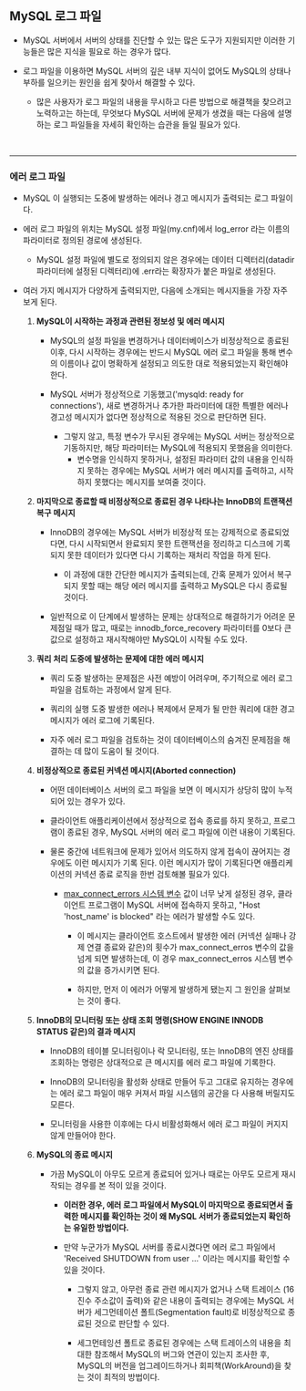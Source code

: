 ## MySQL 로그 파일

- MySQL 서버에서 서버의 상태를 진단할 수 있는 많은 도구가 지원되지만 이러한 기능들은 많은 지식을 필요로 하는 경우가 많다.

  

- 로그 파일을 이용하면 MySQL 서버의 깊은 내부 지식이 없어도 MySQL의 상태나 부하를 일으키는 원인을 쉽게 찾아서 해결할 수 있다.

  - 많은 사용자가 로그 파일의 내용을 무시하고 다른 방법으로 해결책을 찾으려고 노력하고는 하는데, 무엇보다 MySQL 서버에 문제가 생겼을 때는 다음에 설명하는 로그 파일들을 자세히 확인하는 습관을 들일 필요가 있다.

    

<br>

***

### 에러 로그 파일

- MySQL 이 실행되는 도중에 발생하는 에러나 경고 메시지가 출력되는 로그 파일이다.

  

- 에러 로그 파일의 위치는  MySQL 설정 파일(my.cnf)에서 log_error 라는 이름의 파라미터로 정의된 경로에 생성된다.

  - MySQL 설정 파일에 별도로 정의되지 않은 경우에는 데이터 디렉터리(datadir 파라미터에 설정된 디렉터리)에 .err라는 확장자가 붙은 파일로 생성된다.

    

- 여러 가지 메시지가 다양하게 출력되지만, 다음에 소개되는 메시지들을 가장 자주 보게 된다.

  1. __MySQL이 시작하는 과정과 관련된 정보성 및 에러 메시지__

     - MySQL의 설정 파일을 변경하거나 데이터베이스가 비정상적으로 종료된 이후, 다시 시작하는 경우에는 반드시 MySQL 에러 로그 파일을 통해 변수의 이름이나 값이 명확하게 설정되고 의도한 대로 적용되었는지 확인해야 한다.

       

     - MySQL 서버가 정상적으로 기동했고('mysqld: ready for connections'), 새로 변경하거나 추가한 파라미터에 대한 특별한 에러나 경고성 메시지가 없다면 정상적으로 적용된 것으로 판단하면 된다.

       - 그렇지 않고, 특정 변수가 무시된 경우에는 MySQL 서버는 정상적으로 기동하지만, 해당 파라미터는 MySQL에 적용되지 못했음을 의미한다.
         - 변수명을 인식하지 못하거나, 설정된 파라미터 값의 내용을 인식하지 못하는 경우에는 MySQL 서버가 에러 메시지를 출력하고, 시작하지 못했다는 메시지를 보여줄 것이다.

     

  2. __마지막으로 종료할 때 비정상적으로 종료된 경우 나타나는 InnoDB의 트랜잭션 복구 메시지__

     - InnoDB의 경우에는 MySQL 서버가 비정상적 또는 강제적으로 종료되었다면, 다시 시작되면서 완료되지 못한 트랜잭션을 정리하고 디스크에 기록되지 못한 데이터가 있다면 다시 기록하는 재처리 작업을 하게 된다.

       - 이 과정에 대한 간단한 메시지가 출력되는데, 간혹 문제가 있어서 복구되지 못할 때는 해당 에러 메시지를 출력하고 MySQL은 다시 종료될 것이다.

         

     - 일반적으로 이 단계에서 발생하는 문제는 상대적으로 해결하기가 어려운 문제점일 때가 많고, 때로는 innodb_force_recovery 파라미터를 0보다 큰 값으로 설정하고 재시작해야만 MySQL이 시작될 수도 있다.

     

  3. __쿼리 처리 도중에 발생하는 문제에 대한 에러 메시지__

     - 쿼리 도중 발생하는 문제점은 사전 예방이 어려우며, 주기적으로 에러 로그 파일을 검토하는 과정에서 알게 된다.

       

     - 쿼리의 실행 도중 발생한 에러나 복제에서 문제가 될 만한 쿼리에 대한 경고 메시지가 에러 로그에 기록된다.

       

     - 자주 에러 로그 파일을 검토하는 것이 데이터베이스의 숨겨진 문제점을 해결하는 데 많이 도움이 될 것이다.

     

  4. __비정상적으로 종료된 커넥션 메시지(Aborted connection)__

     - 어떤 데이터베이스 서버의 로그 파일을 보면 이 메시지가 상당히 많이 누적되어 있는 경우가 있다.

       

     - 클라이언트 애플리케이션에서 정상적으로 접속 종료를 하지 못하고, 프로그램이 종료된 경우, MySQL 서버의 에러 로그 파일에 이런 내용이 기록된다.

       

     - 물론 중간에 네트워크에 문제가 있어서 의도하지 않게 접속이 끊어지는 경우에도 이런 메시지가 기록 된다. 이런 메시지가 많이 기록된다면 애플리케이션의 커넥션 종료 로직을 한번 검토해볼 필요가 있다.

       - [max_connect_errors 시스템 변수](https://dev.mysql.com/doc/refman/8.0/en/server-system-variables.html#sysvar_max_connect_errors) 값이 너무 낮게 설정된 경우, 클라이언트 프로그램이 MySQL 서버에 접속하지 못하고, "Host 'host_name' is blocked" 라는 에러가 발생할 수도 있다.

         - 이 메시지는 클라이언트 호스트에서 발생한 에러 (커넥션 실패나 강제 연결 종료와 같은)의 횟수가 max_connect_erros 변수의 값을 넘게 되면 발생하는데, 이 경우 max_connect_erros 시스템 변수의 값을 증가시키면 된다. 

           

         - 하지만, 먼저 이 에러가 어떻게 발생하게 됐는지 그 원인을 살펴보는 것이 좋다.

           

  5. __InnoDB의 모니터링 또는 상태 조회 명령(SHOW ENGINE INNODB STATUS 같은)의 결과 메시지__

     - InnoDB의 테이블 모니터링이나 락 모니터링, 또는 InnoDB의 엔진 상태를 조회하는 명령은 상대적으로 큰 메시지를 에러 로그 파일에 기록한다.

       

     - InnoDB의 모니터링을 활성화 상태로 만들어 두고 그대로 유지하는 경우에는 에러 로그 파일이 매우 커져서 파일 시스템의 공간을 다 사용해 버릴지도 모른다.

       

     - 모니터링을 사용한 이후에는 다시 비활성화해서 에러 로그 파일이 커지지 않게 만들어야 한다.

       

  6. __MySQL의 종료 메시지__

     - 가끔 MySQL이 아무도 모르게 종료되어 있거나 때로는 아무도 모르게 재시작되는 경우를 본 적이 있을 것이다.

       - __이러한 경우, 에러 로그 파일에서 MySQL이 마지막으로 종료되면서 출력한 메시지를 확인하는 것이 왜 MySQL 서버가 종료되었는지 확인하는 유일한 방법이다.__

         

       - 만약 누군가가 MySQL 서버를 종료시켰다면 에러 로그 파일에서 'Received SHUTDOWN from user ...' 이라는 메시지를 확인할 수 있을 것이다.

         - 그렇지 않고, 아무런 종료 관련 메시지가 없거나 스택 트레이스 (16진수 주소값이 출력)와 같은 내용이 출력되는 경우에는 MySQL 서버가 세그먼테이션 폴트(Segmentation fault)로 비정상적으로 종료된 것으로 판단할 수 있다.

           

         - 세그먼테잉션 폴트로 종료된 경우에는 스택 트레이스의 내용을 최대한 참조해서 MySQL의 버그와 연관이 있는지 조사한 후, MySQL의 버전을 업그레이드하거나 회피책(WorkAround)을 찾는 것이 최적의 방법이다. 